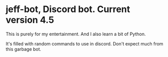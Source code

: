 # jeff-bot, Discord bot. Current version 4.5

This is purely for my entertainment. And I also learn a bit of Python.

It's filled with random commands to use in discord. Don't expect much from this garbage bot.
